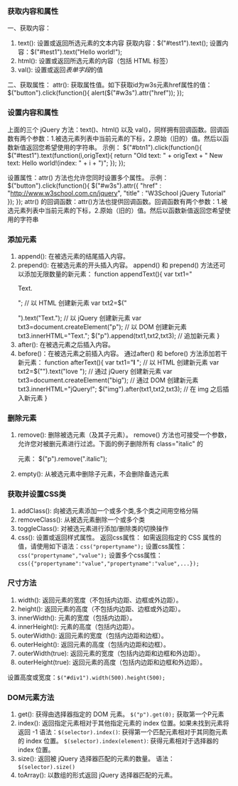 ### 获取内容和属性
一、获取内容：
1. text(): 设置或返回所选元素的文本内容
    获取内容：$("#test1").text();
    设置内容：$("#test1").text("Hello world!");
2. html(): 设置或返回所选元素的内容（包括 HTML 标签）
3. val(): 设置或返回*表单字段*的值

二、获取属性：
attr(): 获取属性值。如下获取id为w3s元素href属性的值：
$("button").click(function(){
  alert($("#w3s").attr("href"));
});

### 设置内容和属性
上面的三个 jQuery 方法：text()、html() 以及 val()，同样拥有回调函数。回调函数有两个参数：1.被选元素列表中当前元素的下标，2.原始（旧的）值。然后以函数新值返回您希望使用的字符串。
示例：
    $("#btn1").click(function(){
        $("#test1").text(function(i,origText){
            return "Old text: " + origText + " New text: Hello world!(index: " + i + ")";
        });
    });

设置属性：attr() 方法也允许您同时设置多个属性。
示例：
    $("button").click(function(){
        $("#w3s").attr({
            "href" : "http://www.w3school.com.cn/jquery",
            "title" : "W3School jQuery Tutorial"
        });
    });
attr() 的回调函数：attr()方法也提供回调函数。回调函数有两个参数：1.被选元素列表中当前元素的下标，2.原始（旧的）值。然后以函数新值返回您希望使用的字符串


### 添加元素
1. append(): 在被选元素的结尾插入内容。
2. prepend(): 在被选元素的开头插入内容。
    append() 和 prepend() 方法还可以添加无限数量的新元素：
    function appendText(){
        var txt1="<p>Text.</p>";               // 以 HTML 创建新元素
        var txt2=$("<p></p>").text("Text.");   // 以 jQuery 创建新元素
        var txt3=document.createElement("p");  // 以 DOM 创建新元素
        txt3.innerHTML="Text.";
        $("p").append(txt1,txt2,txt3);         // 追加新元素
    }
3. after(): 在被选元素之后插入内容。
4. before()：在被选元素之前插入内容。
    通过after() 和 before() 方法添加若干新元素：
    function afterText(){
        var txt1="<b>I </b>";                    // 以 HTML 创建新元素
        var txt2=$("<i></i>").text("love ");     // 通过 jQuery 创建新元素
        var txt3=document.createElement("big");  // 通过 DOM 创建新元素
        txt3.innerHTML="jQuery!";
        $("img").after(txt1,txt2,txt3);          // 在 img 之后插入新元素
    }


### 删除元素
1. remove(): 删除被选元素（及其子元素）。
    remove() 方法也可接受一个参数，允许您对被删元素进行过滤。下面的例子删除所有 class="italic" 的 <p> 元素：
    $("p").remove(".italic");
2. empty(): 从被选元素中删除子元素，不会删除备选元素


### 获取并设置CSS类
1. addClass(): 向被选元素添加一个或多个类,多个类之间用空格分隔
2. removeClass(): 从被选元素删除一个或多个类
3. toggleClass(): 对被选元素进行添加/删除类的切换操作
4. css(): 设置或返回样式属性。
    返回css属性：
    如需返回指定的 CSS 属性的值，请使用如下语法：`css("propertyname");`
    设置css属性：`css("propertyname","value");` 设置多个css属性：`css({"propertyname":"value","propertyname":"value",...});`


### 尺寸方法
1. width(): 返回元素的宽度（不包括内边距、边框或外边距）。
2. height(): 返回元素的高度（不包括内边距、边框或外边距）。
3. innerWidth(): 元素的宽度（包括内边距）。
4. innerHeight(): 元素的高度（包括内边距）。
5. outerWidth(): 返回元素的宽度（包括内边距和边框）。
6. outerHeight(): 返回元素的高度（包括内边距和边框）。
7. outerWidth(true): 返回元素的宽度（包括内边距和边框和外边距）。
8. outerHeight(true): 返回元素的高度（包括内边距和边框和外边距）。

设置高度或宽度：`$("#div1").width(500).height(500);`


### DOM元素方法
1. get(): 获得由选择器指定的 DOM 元素。
    `$("p").get(0);` 获取第一个P元素
2. index(): 返回指定元素相对于其他指定元素的 index 位置。如果未找到元素将返回 -1 
    语法：`$(selector).index()`: 获得第一个匹配元素相对于其同胞元素的 index 位置。
          `$(selector).index(element)`: 获得元素相对于选择器的 index 位置。
3. size(): 返回被 jQuery 选择器匹配的元素的数量。
    语法：`$(selector).size()`
4. toArray(): 以数组的形式返回 jQuery 选择器匹配的元素。
